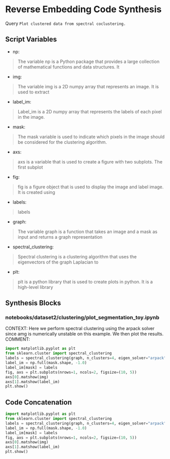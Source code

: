 # Reverse Embedding Code Synthesis
Query `Plot clustered data from spectral coclustering.`
## Script Variables
- np:<br>
>The variable np is a Python package that provides a large collection of mathematical functions and data structures. It
- img:<br>
>The variable img is a 2D numpy array that represents an image. It is used to extract
- label_im:<br>
>Label_im is a 2D numpy array that represents the labels of each pixel in the image.
- mask:<br>
>The mask variable is used to indicate which pixels in the image should be considered for the clustering algorithm.
- axs:<br>
>axs is a variable that is used to create a figure with two subplots. The first subplot
- fig:<br>
>fig is a figure object that is used to display the image and label image. It is created using
- labels:<br>
>labels
- graph:<br>
>The variable graph is a function that takes an image and a mask as input and returns a graph representation
- spectral_clustering:<br>
>Spectral clustering is a clustering algorithm that uses the eigenvectors of the graph Laplacian to
- plt:<br>
>plt is a python library that is used to create plots in python. It is a high-level library
## Synthesis Blocks
### notebooks/dataset2/clustering/plot_segmentation_toy.ipynb
CONTEXT: Here we perform spectral clustering using the arpack solver since amg is numerically unstable on this example. We then plot the results.
COMMENT:
```python
import matplotlib.pyplot as plt
from sklearn.cluster import spectral_clustering
labels = spectral_clustering(graph, n_clusters=4, eigen_solver="arpack")
label_im = np.full(mask.shape, -1.0)
label_im[mask] = labels
fig, axs = plt.subplots(nrows=1, ncols=2, figsize=(10, 5))
axs[0].matshow(img)
axs[1].matshow(label_im)
plt.show()
```

## Code Concatenation
```python
import matplotlib.pyplot as plt
from sklearn.cluster import spectral_clustering
labels = spectral_clustering(graph, n_clusters=4, eigen_solver="arpack")
label_im = np.full(mask.shape, -1.0)
label_im[mask] = labels
fig, axs = plt.subplots(nrows=1, ncols=2, figsize=(10, 5))
axs[0].matshow(img)
axs[1].matshow(label_im)
plt.show()
```
